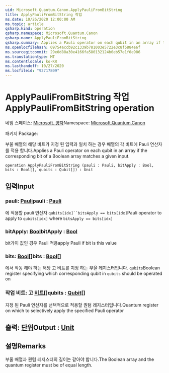 ```yaml
---
uid: Microsoft.Quantum.Canon.ApplyPauliFromBitString
title: ApplyPauliFromBitString 작업
ms.date: 10/26/2020 12:00:00 AM
ms.topic: article
qsharp.kind: operation
qsharp.namespace: Microsoft.Quantum.Canon
qsharp.name: ApplyPauliFromBitString
qsharp.summary: Applies a Pauli operator on each qubit in an array if the corresponding bit of a Boolean array matches a given input.
ms.openlocfilehash: 09754accb92c1339b781003e5722e3c8f5884e6f
ms.sourcegitcommit: 29e0d88a30e4166fa580132124b0eb57e1f0e986
ms.translationtype: MT
ms.contentlocale: ko-KR
ms.lasthandoff: 10/27/2020
ms.locfileid: "92717809"
---
```

# <a name="applypaulifrombitstring-operation"></a><span data-ttu-id="5b358-102">ApplyPauliFromBitString 작업</span><span class="sxs-lookup"><span data-stu-id="5b358-102">ApplyPauliFromBitString operation</span></span>

<span data-ttu-id="5b358-103">네임 스페이스: [Microsoft. 양자](xref:Microsoft.Quantum.Canon)</span><span class="sxs-lookup"><span data-stu-id="5b358-103">Namespace: [Microsoft.Quantum.Canon](xref:Microsoft.Quantum.Canon)</span></span>

<span data-ttu-id="5b358-104">패키지 [](https://nuget.org/packages/)</span><span class="sxs-lookup"><span data-stu-id="5b358-104">Package: [](https://nuget.org/packages/)</span></span>


<span data-ttu-id="5b358-105">부울 배열의 해당 비트가 지정 된 입력과 일치 하는 경우 배열의 각 비트에 Pauli 연산자를 적용 합니다.</span><span class="sxs-lookup"><span data-stu-id="5b358-105">Applies a Pauli operator on each qubit in an array if the corresponding bit of a Boolean array matches a given input.</span></span>

```qsharp
operation ApplyPauliFromBitString (pauli : Pauli, bitApply : Bool, bits : Bool[], qubits : Qubit[]) : Unit
```


## <a name="input"></a><span data-ttu-id="5b358-106">입력</span><span class="sxs-lookup"><span data-stu-id="5b358-106">Input</span></span>

### <a name="pauli--pauli"></a><span data-ttu-id="5b358-107">pauli: [Pauli](xref:microsoft.quantum.lang-ref.pauli)</span><span class="sxs-lookup"><span data-stu-id="5b358-107">pauli : [Pauli](xref:microsoft.quantum.lang-ref.pauli)</span></span>

<span data-ttu-id="5b358-108">에 적용할 pauli 연산자 `qubits[idx]``bitsApply == bits[idx]`</span><span class="sxs-lookup"><span data-stu-id="5b358-108">Pauli operator to apply to `qubits[idx]` where `bitsApply == bits[idx]`</span></span>


### <a name="bitapply--bool"></a><span data-ttu-id="5b358-109">bitApply: [Bool](xref:microsoft.quantum.lang-ref.bool)</span><span class="sxs-lookup"><span data-stu-id="5b358-109">bitApply : [Bool](xref:microsoft.quantum.lang-ref.bool)</span></span>

<span data-ttu-id="5b358-110">bit가이 값인 경우 Pauli 적용</span><span class="sxs-lookup"><span data-stu-id="5b358-110">apply Pauli if bit is this value</span></span>


### <a name="bits--bool"></a><span data-ttu-id="5b358-111">bits: [Bool](xref:microsoft.quantum.lang-ref.bool)[]</span><span class="sxs-lookup"><span data-stu-id="5b358-111">bits : [Bool](xref:microsoft.quantum.lang-ref.bool)[]</span></span>

<span data-ttu-id="5b358-112">에서 작동 해야 하는 해당 고 비트를 지정 하는 부울 레지스터입니다. `qubits`</span><span class="sxs-lookup"><span data-stu-id="5b358-112">Boolean register specifying which corresponding qubit in `qubits` should be operated on</span></span>


### <a name="qubits--qubit"></a><span data-ttu-id="5b358-113">작업 비트: 고 [비트](xref:microsoft.quantum.lang-ref.qubit)[]</span><span class="sxs-lookup"><span data-stu-id="5b358-113">qubits : [Qubit](xref:microsoft.quantum.lang-ref.qubit)[]</span></span>

<span data-ttu-id="5b358-114">지정 된 Pauli 연산자를 선택적으로 적용할 퀀텀 레지스터입니다.</span><span class="sxs-lookup"><span data-stu-id="5b358-114">Quantum register on which to selectively apply the specified Pauli operator</span></span>



## <a name="output--unit"></a><span data-ttu-id="5b358-115">출력: [단위](xref:microsoft.quantum.lang-ref.unit)</span><span class="sxs-lookup"><span data-stu-id="5b358-115">Output : [Unit](xref:microsoft.quantum.lang-ref.unit)</span></span>



## <a name="remarks"></a><span data-ttu-id="5b358-116">설명</span><span class="sxs-lookup"><span data-stu-id="5b358-116">Remarks</span></span>

<span data-ttu-id="5b358-117">부울 배열과 퀀텀 레지스터의 길이는 같아야 합니다.</span><span class="sxs-lookup"><span data-stu-id="5b358-117">The Boolean array and the quantum register must be of equal length.</span></span>